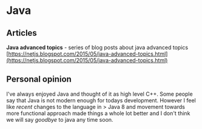 # Java

## Articles

**Java advanced topics** - series of blog posts about java advanced topics [https://netjs.blogspot.com/2015/05/java-advanced-topics.html](https://netjs.blogspot.com/2015/05/java-advanced-topics.html)

## Personal opinion

I've always enjoyed Java and thought of it as high level C++. Some people say that Java is not modern enough for todays development. However I feel like _recent_ changes to the language in &gt; Java 8 and movement towards more functional approach made things a whole lot better and I don't think we will say _goodbye_ to java any time soon.

